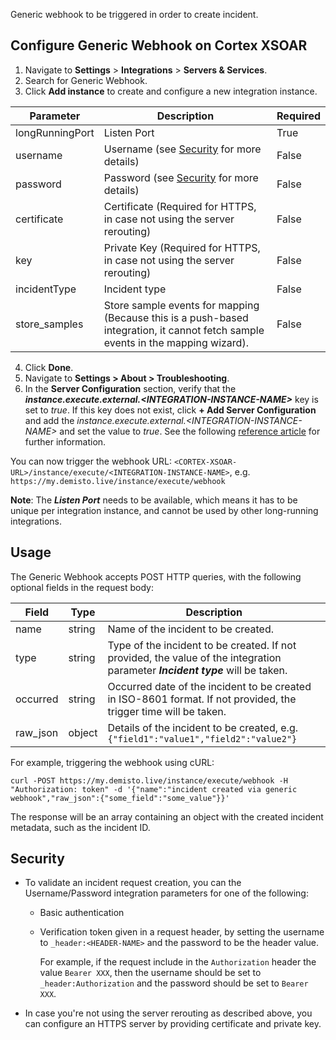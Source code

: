 Generic webhook to be triggered in order to create incident.

## Configure Generic Webhook on Cortex XSOAR

1. Navigate to **Settings** > **Integrations** > **Servers & Services**.
2. Search for Generic Webhook.
3. Click **Add instance** to create and configure a new integration instance.

| **Parameter** | **Description** | **Required** |
| --- | --- | --- |
| longRunningPort | Listen Port | True |
| username | Username (see [Security](#security) for more details) | False |
| password | Password (see [Security](#security) for more details) | False |
| certificate | Certificate (Required for HTTPS, in case not using the server rerouting) | False |
| key | Private Key (Required for HTTPS, in case not using the server rerouting) | False |
| incidentType | Incident type | False |
| store_samples | Store sample events for mapping (Because this is a push-based integration, it cannot fetch sample events in the mapping wizard). | False |

4. Click **Done**.
5. Navigate to  **Settings > About > Troubleshooting**.
6. In the **Server Configuration** section, verify that the ***instance.execute.external.\<INTEGRATION-INSTANCE-NAME\>*** key is set to *true*. If this key does not exist, click **+ Add Server Configuration** and add the *instance.execute.external.\<INTEGRATION-INSTANCE-NAME\>* and set the value to *true*. See the following [reference article](https://xsoar.pan.dev/docs/reference/articles/long-running-invoke) for further information.

You can now trigger the webhook URL: `<CORTEX-XSOAR-URL>/instance/execute/<INTEGRATION-INSTANCE-NAME>`, e.g. `https://my.demisto.live/instance/execute/webhook`

**Note**: The ***Listen Port*** needs to be available, which means it has to be unique per integration instance, and cannot be used by other long-running integrations.

## Usage
The Generic Webhook accepts POST HTTP queries, with the following optional fields in the request body:

| **Field** | **Type** | **Description** |
| --- | --- | --- |
| name | string | Name of the incident to be created. |
| type | string | Type of the incident to be created. If not provided, the value of the integration parameter ***Incident type*** will be taken.  |
| occurred | string | Occurred date of the incident to be created in ISO-8601 format. If not provided, the trigger time will be taken. |
| raw_json | object | Details of the incident to be created, e.g. `{"field1":"value1","field2":"value2"}` |

For example, triggering the webhook using cURL:

`curl -POST https://my.demisto.live/instance/execute/webhook -H "Authorization: token" -d '{"name":"incident created via generic webhook","raw_json":{"some_field":"some_value"}}'`

The response will be an array containing an object with the created incident metadata, such as the incident ID.

## Security
- To validate an incident request creation, you can the Username/Password integration parameters for one of the following:
     * Basic authentication
     * Verification token given in a request header, by setting the username to `_header:<HEADER-NAME>` and the password to be the header value. 
     
        For example, if the request include in the `Authorization` header the value `Bearer XXX`, then the username should be set to `_header:Authorization` and the password should be set to `Bearer XXX`.
    
- In case you're not using the server rerouting as described above, you can configure an HTTPS server by providing certificate and private key.